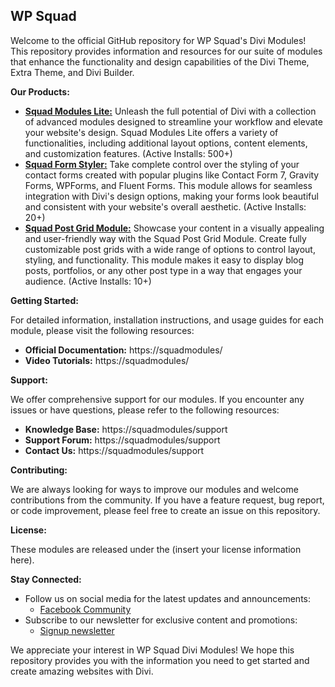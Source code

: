 ## WP Squad

Welcome to the official GitHub repository for WP Squad's Divi Modules! This repository provides information and resources for our suite of modules that enhance the functionality and design capabilities of the Divi Theme, Extra Theme, and Divi Builder.

**Our Products:**

* [**Squad Modules Lite:**](https://wordpress.org/plugins/squad-modules-for-divi/) Unleash the full potential of Divi with a collection of advanced modules designed to streamline your workflow and elevate your website's design.  Squad Modules Lite offers a variety of functionalities, including additional layout options, content elements, and customization features. (Active Installs: 500+)
* [**Squad Form Styler:**](https://wordpress.org/plugins/form-styler-for-divi/) Take complete control over the styling of your contact forms created with popular plugins like Contact Form 7, Gravity Forms, WPForms, and Fluent Forms. This module allows for seamless integration with Divi's design options, making your forms look beautiful and consistent with your website's overall aesthetic. (Active Installs: 20+)
* [**Squad Post Grid Module:**](https://wordpress.org/plugins/post-grid-module-for-divi/) Showcase your content in a visually appealing and user-friendly way with the Squad Post Grid Module. Create fully customizable post grids with a wide range of options to control layout, styling, and functionality. This module makes it easy to display blog posts, portfolios, or any other post type in a way that engages your audience. (Active Installs: 10+)

**Getting Started:**

For detailed information, installation instructions, and usage guides for each module, please visit the following resources:

* **Official Documentation:** https://squadmodules/
* **Video Tutorials:** https://squadmodules/

**Support:**

We offer comprehensive support for our modules. If you encounter any issues or have questions, please refer to the following resources:

* **Knowledge Base:** https://squadmodules/support
* **Support Forum:** https://squadmodules/support
* **Contact Us:** https://squadmodules/support


**Contributing:**

We are always looking for ways to improve our modules and welcome contributions from the community. If you have a feature request, bug report, or code improvement, please feel free to create an issue on this repository.

**License:**

These modules are released under the (insert your license information here).

**Stay Connected:**

* Follow us on social media for the latest updates and announcements:
    * [Facebook Community](https://www.facebook.com/groups/squadmodules/)
* Subscribe to our newsletter for exclusive content and promotions:
    * [Signup newsletter](https://squadmodules/support)

We appreciate your interest in WP Squad Divi Modules! We hope this repository provides you with the information you need to get started and create amazing websites with Divi.
